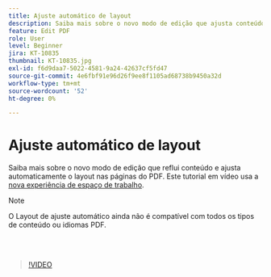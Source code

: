 ```yaml
---
title: Ajuste automático de layout
description: Saiba mais sobre o novo modo de edição que ajusta conteúdo automaticamente
feature: Edit PDF
role: User
level: Beginner
jira: KT-10835
thumbnail: KT-10835.jpg
exl-id: f6d9daa7-5022-4581-9a24-42637cf5fd47
source-git-commit: 4e6fbf91e96d26f9ee8f1105ad68738b9450a32d
workflow-type: tm+mt
source-wordcount: '52'
ht-degree: 0%

---
```


# Ajuste automático de layout

Saiba mais sobre o novo modo de edição que reflui conteúdo e ajusta automaticamente o layout nas páginas do PDF. Este tutorial em vídeo usa a [nova experiência de espaço de trabalho](new-workspace.md).

>[!NOTE]
>
>O Layout de ajuste automático ainda não é compatível com todos os tipos de conteúdo ou idiomas PDF.

<br> 

>[!VIDEO](https://video.tv.adobe.com/v/346975?quality=12&learn=on&hidetitle=true)
